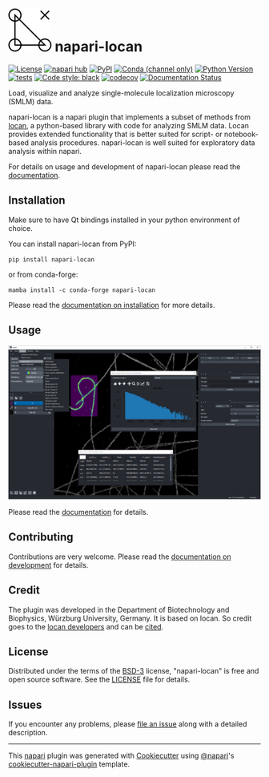 ![logo](./docs/_static/logo.png) napari-locan
==================================================

[![License](https://img.shields.io/github/license/super-resolution/napari-locan)](https://github.com/super-resolution/napari-locan/blob/main/LICENSE.md)
[![napari hub](https://img.shields.io/endpoint?url=https://api.napari-hub.org/shields/napari-locan)](https://napari-hub.org/plugins/napari-locan)
[![PyPI](https://img.shields.io/pypi/v/napari-locan.svg?color=green)](https://pypi.org/project/napari-locan)
[![Conda (channel only)](https://img.shields.io/conda/vn/conda-forge/napari-locan)](https://anaconda.org/conda-forge/napari-locan)
[![Python Version](https://img.shields.io/pypi/pyversions/napari-locan.svg?color=green)](https://python.org)
[![tests](https://github.com/super-resolution/napari-locan/workflows/tests/badge.svg)](https://github.com/super-resolution/napari-locan/actions)
[![Code style: black](https://img.shields.io/badge/code%20style-black-000000.svg)](https://github.com/psf/black)
[![codecov](https://codecov.io/gh/super-resolution/napari-locan/branch/main/graph/badge.svg)](https://codecov.io/gh/super-resolution/napari-locan)
[![Documentation Status](https://readthedocs.org/projects/napari-locan/badge/?version=latest)](https://napari-locan.readthedocs.io/en/latest/?badge=latest)

Load, visualize and analyze single-molecule localization microscopy (SMLM) data.

napari-locan is a napari plugin that implements a subset of methods from [locan],
a python-based library with code for analyzing SMLM data.
Locan provides extended functionality that is better suited for script- or
notebook-based analysis procedures.
napari-locan is well suited for exploratory data analysis within napari.

For details on usage and development of napari-locan please read the [documentation].

## Installation

Make sure to have Qt bindings installed in your python environment of choice.

You can install napari-locan from PyPI:

    pip install napari-locan

or from conda-forge:

    mamba install -c conda-forge napari-locan

Please read the [documentation on installation] for more details.

## Usage

![](https://github.com/super-resolution/napari-locan/raw/main/docs/resources/screenshot_0.png?raw=true)

Please read the [documentation] for details.

## Contributing

Contributions are very welcome.
Please read the [documentation on development] for details.

## Credit

The plugin was developed in the Department of Biotechnology and Biophysics,
Würzburg University, Germany.
It is based on locan. So credit goes to the [locan developers]
and can be [cited](https://github.com/super-resolution/napari-locan/blob/main/CITATION.cff).

## License

Distributed under the terms of the
[BSD-3](http://opensource.org/licenses/BSD-3-Clause)
license, "napari-locan" is free and open source software.
See the [LICENSE](https://github.com/super-resolution/napari-locan/blob/main/LICENSE.md) file for details.

## Issues

If you encounter any problems, please [file an issue] along with a detailed description.

----------------------------------

This [napari] plugin was generated with [Cookiecutter] using [@napari]'s [cookiecutter-napari-plugin] template.

[napari]: https://github.com/napari/napari
[Cookiecutter]: https://github.com/audreyr/cookiecutter
[@napari]: https://github.com/napari
[cookiecutter-napari-plugin]: https://github.com/napari/cookiecutter-napari-plugin

[locan]: https://github.com/super-resolution/locan
[locan developers]: https://github.com/super-resolution/locan

[documentation]: https://napari-locan.readthedocs.io
[documentation on installation]: https://napari-locan.readthedocs.io/en/latest/source/installation.html
[documentation on development]: https://napari-locan.readthedocs.io/en/latest/source/development.html
[file an issue]: https://github.com/super-resolution/napari-locan/issues
